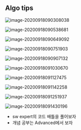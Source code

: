 ## Algo tips

![image-20200918090308038](C:\Users\multicampus\Desktop\first\알고\algoithm\image-20200918090308038.png)

![image-20200918090538681](C:\Users\multicampus\Desktop\first\알고\algoithm\image-20200918090538681.png)

![image-20200918090649092](C:\Users\multicampus\Desktop\first\알고\algoithm\image-20200918090649092.png)

![image-20200918090751903](C:\Users\multicampus\Desktop\first\알고\algoithm\image-20200918090751903.png)

![image-20200918090907132](C:\Users\multicampus\Desktop\first\알고\algoithm\image-20200918090907132.png)

![image-20200918091030670](C:\Users\multicampus\Desktop\first\알고\algoithm\image-20200918091030670.png)

![image-20200918091127475](C:\Users\multicampus\Desktop\first\알고\algoithm\image-20200918091127475.png)

![image-20200918091142258](C:\Users\multicampus\Desktop\first\알고\algoithm\image-20200918091142258.png)

![image-20200918091251937](C:\Users\multicampus\Desktop\first\알고\algoithm\image-20200918091251937.png)

![image-20200918091430196](C:\Users\multicampus\Desktop\first\알고\algoithm\image-20200918091430196.png)

- sw expert의 코드 배틀을 풀어보자
- 개념 공부는 Advanced에서 보자